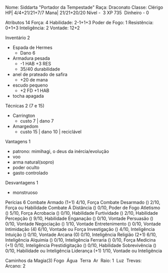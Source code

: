 Nome: Siddarta "Portador da Tempestade"
Raça: Draconato
Classe: Clérigo
HP| 4/4+21/21+7/7
Mana| 21/21+20/20 
Nível -  3
XP 735 
Dinheiro - 0


Atributos 14
Força: 4 
Habilidade: 2-1+1+3 
Poder de Fogo: 1 
Resistência: 0+1+3 
Inteligência: 2 
Vontade: 12+2

Inventário 2
- Espada de Hermes
	- Dano 6 
- Armadura pesada 
	- -1 HAB +3 RES
	- 35/40 durabilidade
- anel de prateado de safira
	- +20 de mana
- escudo pequeno
	- +2 FD +1 HAB
- tocha apagada


Técnicas 2 (7 e 15)
- Carrington
	- custo 7 | dano 7 
- Amargedom
	- custo 15 | dano 10 | reciclável 

Vantagens 1
- patrono: mimihagi, o deus da inércia/evolução
- voo
- arma natural(sopro)
- poder oculto
- gasto controlado

Desvantagens 1
- monstruoso

Perícias 6
Combate Armado (1+1) 4/10, Força
Combate Desarmado () 2/10, Força ou Habilidade
Combate Á Distância () 0/10, Poder de Fogo
Atletismo () 5/10, Força
Acrobacia () 0/10, Habilidade
Furtividade () 2/10, Habilidade
Percepção () 9/10, Habilidade
Enganação () 0/10, Vontade
Persuasão () 0/10, Vontade
Negociação () 1/10, Vontade
Entretenimento () 0/10, Vontade
Intimidação (4) 6/10, Vontade ou Força
Investigação () 4/10, Inteligência
Intuição () 0/10, Vontade
Arcana (0) 0/10, Inteligência
Religião (2+1) 6/10, Inteligência
Alquimia () 0/10, Inteligência
Ferraria () 0/10, Força
Medicina (+1) 0/10, Inteligência
Prestidigitação () 0/10, Habilidade
Sobrevivência () 0/10, Habilidade ou Inteligência
Liderança (+1) 1/10, Vontade ou Inteligência

Caminhos da Magia(3)
Fogo 
Água 
Terra 
Ar 
Raio: 1 
Luz 
Trevas:  
Arcano: 2  